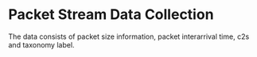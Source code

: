 # Packet Stream Data Collection

The data consists of packet size information, packet interarrival time, c2s and taxonomy label.

